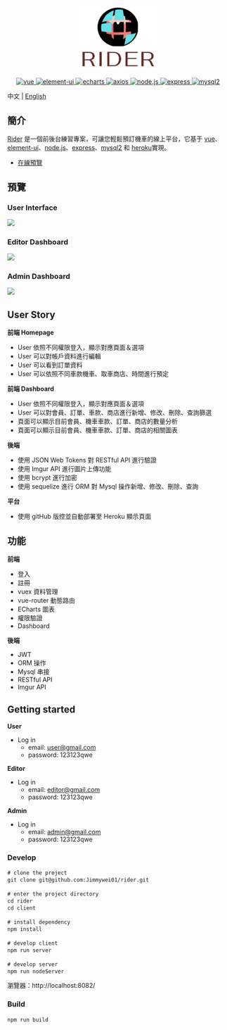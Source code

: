<p align="center">
  <a href="https://riderwing.herokuapp.com/">
    <img width="180px" src="./Orange_logo.jpg">
  </a>
</p>

<p align="center">
  <a href="https://github.com/vuejs/vue">
    <img src="https://img.shields.io/badge/vue-2.6.11-brightgreen.svg" alt="vue">
  </a>
  <a href="https://github.com/ElemeFE/element">
    <img src="https://img.shields.io/badge/element--ui-2.15.0-brightgreen.svg" alt="element-ui">
  </a>
  <a href="https://github.com/apache/echarts">
    <img src="https://img.shields.io/badge/echarts-5.1.0-brightgreen" alt="echarts">
  </a>
  <a href="https://github.com/axios/axios">
    <img src="https://img.shields.io/badge/axios-0.21.1-brightgreen" alt="axios">
  </a>
  <a href="https://github.com/nodejs/Release">
    <img src="https://img.shields.io/badge/node.js-12.x-brightgreen" alt="node.js">
  </a>
  <a href="https://github.com/expressjs/express">
    <img src="https://img.shields.io/badge/express-4.17.1-brightgreen" alt="express">
  </a>
  <a href="https://github.com/sidorares/node-mysql2">
    <img src="https://img.shields.io/badge/mysql2-2.2.5-brightgreen" alt="mysql2">
  </a>
</p>

中文 | [English](./README.md)


## 簡介

[Rider](https://github.com/Jimmywei01/rider) 是一個前後台練習專案，可讓您輕鬆預訂機車的線上平台，它基于 [vue](https://github.com/vuejs/vue)、[element-ui](https://github.com/ElemeFE/element)、[node.js](https://github.com/nodejs/Release)、[express](https://github.com/expressjs/express)、[mysql2](https://github.com/sidorares/node-mysql2) 和 [heroku](https://github.com/heroku/cli)實現。

- [在線預覽](https://riderwing.herokuapp.com/)


## 預覽

### User Interface
<img src="https://github.com/Jimmywei01/rider/blob/master/user-demo.gif" width="50%">

### Editor Dashboard
<img src="https://github.com/Jimmywei01/rider/blob/master/editor-demo.gif" width="50%">


### Admin Dashboard
<img src="https://github.com/Jimmywei01/rider/blob/master/admin-demo.gif" width="50%">


## User Story
**前端 Homepage**
- User 依照不同權限登入，顯示對應頁面＆選項
- User 可以對帳戶資料進行編輯
- User 可以看到訂單資料
- User 可以依照不同車款機車、取車商店、時間進行預定

**前端 Dashboard**
- User 依照不同權限登入，顯示對應頁面＆選項
- User 可以對會員、訂單、車款、商店進行新增、修改、刪除、查詢篩選
- 頁面可以顯示目前會員、機車車款、訂單、商店的數量分析
- 頁面可以顯示目前會員、機車車款、訂單、商店的相關圖表

**後端**
- 使用 JSON Web Tokens 對 RESTful API 進行驗證
- 使用 Imgur API 進行圖片上傳功能
- 使用 bcrypt 進行加密
- 使用 sequelize 進行 ORM 對 Mysql 操作新增、修改、刪除、查詢

**平台**
- 使用 gitHub 版控並自動部署至 Heroku 顯示頁面


## 功能
**前端**
- 登入
- 註冊
- vuex 資料管理
- vue-router 動態路由
- ECharts 圖表
- 權限驗證
- Dashboard

**後端**
- JWT
- ORM 操作
- Mysql 串接
- RESTful API
- Imgur API


## Getting started

**User**
- Log in
  - email: user@gmail.com
  - password: 123123qwe

**Editor**
- Log in
  - email: editor@gmail.com
  - password: 123123qwe

**Admin**
- Log in
  - email: admin@gmail.com
  - password: 123123qwe

### Develop
```
# clone the project
git clone git@github.com:Jimmywei01/rider.git

# enter the project directory
cd rider
cd client

# install dependency
npm install

# develop client
npm run server

# develop server
npm run nodeServer
```
瀏覽器：http://localhost:8082/

### Build
```
npm run build
```
